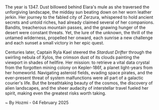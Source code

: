
The year is 1347.  Dust billowed behind Elara's mule as she traversed the unforgiving landscape, the midday sun beating down on her worn leather jerkin.  Her journey to the fabled city of Zerzura, whispered to hold ancient secrets and untold riches, had already claimed several of her companions. Bandits, treacherous mountain passes, and the gnawing hunger of the desert were constant threats. Yet, the lure of the unknown, the thrill of the untamed wilderness, propelled her onward, each sunrise a new challenge and each sunset a small victory in her epic quest.

Centuries later, Captain Ryla Kael steered the *Stardust Drifter* through the swirling nebula of Xylos, the crimson dust of its clouds painting the viewport in shades of hellfire. Her mission: to retrieve a vital data crystal from the forgotten mining colony on Kepler-186f, a planet light-years from her homeworld.  Navigating asteroid fields, evading space pirates, and the ever-present threat of system malfunctions were all part of a galactic courier's life. But the breathtaking beauty of the cosmos, the discovery of alien landscapes, and the sheer audacity of interstellar travel fueled her spirit, making even the greatest risks worth taking.

~ By Hozmi - 04 February 2025
